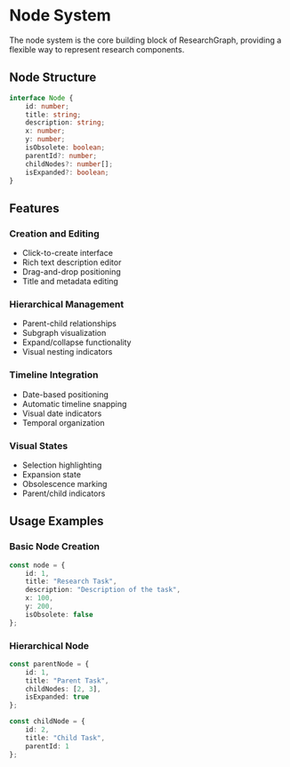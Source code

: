 # Node System

The node system is the core building block of ResearchGraph, providing a flexible way to represent research components.

## Node Structure

```typescript
interface Node {
    id: number;
    title: string;
    description: string;
    x: number;
    y: number;
    isObsolete: boolean;
    parentId?: number;
    childNodes?: number[];
    isExpanded?: boolean;
}
```

## Features

### Creation and Editing
- Click-to-create interface
- Rich text description editor
- Drag-and-drop positioning
- Title and metadata editing

### Hierarchical Management
- Parent-child relationships
- Subgraph visualization
- Expand/collapse functionality
- Visual nesting indicators

### Timeline Integration
- Date-based positioning
- Automatic timeline snapping
- Visual date indicators
- Temporal organization

### Visual States
- Selection highlighting
- Expansion state
- Obsolescence marking
- Parent/child indicators

## Usage Examples

### Basic Node Creation
```typescript
const node = {
    id: 1,
    title: "Research Task",
    description: "Description of the task",
    x: 100,
    y: 200,
    isObsolete: false
};
```

### Hierarchical Node
```typescript
const parentNode = {
    id: 1,
    title: "Parent Task",
    childNodes: [2, 3],
    isExpanded: true
};

const childNode = {
    id: 2,
    title: "Child Task",
    parentId: 1
};
``` 